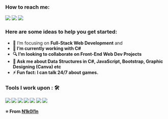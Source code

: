 ### How to reach me: 

<img src="https://img.shields.io/badge/nikolinandoni80@gmail.com-%23D14836.svg?&style=for-the-badge&logo=gmail&logoColor=white" href="nikolinandoni80@gmail.com">   <a  href="https://www.instagram.com/nikolin_andoni/"><img src="https://img.shields.io/badge/@nikolin_andoni-%23E4405F.svg?&style=for-the-badge&logo=instagram&logoColor=white"></a>   <a href="https://www.linkedin.com/in/nikolin-andoni/"><img src="https://img.shields.io/badge/Nikolin Andoni-%230077B5.svg?&style=for-the-badge&logo=linkedin&logoColor=white" ></a>

### Here are some ideas to help you get started:

- 🔭 I’m focusing on <strong>Full-Stack Web Development</strong> and <strong>
- 🌱 I’m currently working with <strong>C#</strong>
- 🔍 I’m looking to collaborate on <strong>Front-End Web Dev Projects</strong>
- 💬 Ask me about <strong>Data Structures in C#, JavaScript, Bootstrap, Graphic Designing (Canva) etc</strong>
- ⚡ Fun fact: I can talk 24/7 about games.

### Tools I work upon : 🛠

  <img src="https://img.shields.io/badge/javascript%20-%23323330.svg?&style=for-the-badge&logo=javascript&logoColor=%23F7DF1E">   <img src="https://img.shields.io/badge/html5%20-%23E34F26.svg?&style=for-the-badge&logo=html5&logoColor=white">   <img src="https://img.shields.io/badge/css3%20-%231572B6.svg?&style=for-the-badge&logo=css3&logoColor=white">   <img src="https://img.shields.io/badge/react%20-%2320232a.svg?&style=for-the-badge&logo=react&logoColor=%2361DAFB">   <img src="https://img.shields.io/badge/bootstrap%20-%23563D7C.svg?&style=for-the-badge&logo=bootstrap&logoColor=white">   <img src="https://img.shields.io/badge/git%20-%23F05033.svg?&style=for-the-badge&logo=git&logoColor=white"/>   <img src="http://img.shields.io/badge/-VS%20Code-000000?style=for-the-badge&logo=Visual-studio-code&logoColor=blue">



⭐️ From [N1k0l1n](https://github.com/N1k0l1n)
